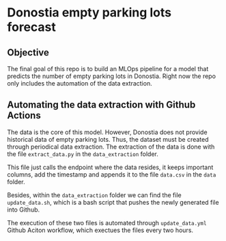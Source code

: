 # Donostia empty parking lots forecast

## Objective
The final goal of this repo is to build an MLOps pipeline for a model that predicts the number of empty parking lots in Donostia. 
Right now the repo only includes the automation of the data extraction. 

## Automating the data extraction with Github Actions
The data is the core of this model. However, Donostia does not provide historical data of empty parking lots. Thus, the dataset must be created through periodical data extraction. 
The extraction of the data is done with the file `extract_data.py` in the `data_extraction` folder. 

This file just calls the endpoint where the data resides, it keeps important columns, add the timestamp and appends it to the file `data.csv` in the  `data` folder. 

Besides, within the `data_extraction` folder we can find the file `update_data.sh`, which is a bash script that pushes the newly generated file into Github. 

The execution of these two files is automated through `update_data.yml` Github Aciton workflow, which exectues the files every two hours.